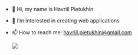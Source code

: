 - 👋 Hi, my name is Havriil Pietukhin  
- 👀 I’m interested in creating web applications
- 📫 How to reach me: havriil.pietukhin@gmail.com

  ![](https://github-readme-stats.vercel.app/api/wakatime?username={havrrp}&api_domain=wakapi.dev&bg_color=2D3748&title_color=2F855A&icon_color=2F855A&text_color=ffffff&custom_title=Wakapi%20Week%20Stats&layout=compact)

<!---
havr-p/havr-p is a ✨ special ✨ repository because its `README.md` (this file) appears on your GitHub profile.
You can click the Preview link to take a look at your changes.
--->
